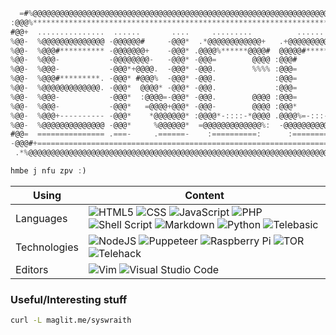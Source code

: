 ```js
  =#%@@@@@@@@@@@@@@@@@@@@@@@@@@@@@@@@@@@@@@@@@@@@@@@@@@@@@@@@@@@@@@@@@@@@@@@@@@@@@@@@@@@@@@@@@@@@@@@   
:@@@%***********************************************************************************************   
#@@+  ...............  ......       ....     .........          .........      .......       .......   
%@@-  %@@@@@@@@@@@@@@ -@@@@@@#     -@@@*  .*@@@@@@@@@@@@+   .+@@@@@@@@@@@@%+   *@@@@@@+      %@@@@@@   
%@@-  %@@@#********** -@@@@@@@+    -@@@* .@@@@%******@@@@#  @@@@@#*****#@@@@%  *@@@@@@@.    =@@@@@@@   
%@@-  %@@@-           -@@@@@@@@-   -@@@* -@@@=        @@@@ :@@@#         %@@@  *@@@=@@@*    @@@@=@@@   
%@@-  %@@@-           -@@@*+@@@@.  -@@@* -@@@.        %%%% :@@@=         *@@@  *@@@ %@@@.  +@@@+-@@@   
%@@-  %@@@#*********. -@@@* #@@@%  -@@@* -@@@.             :@@@=         *@@@  *@@@ -@@@# .@@@@ -@@@   
%@@-  %@@@@@@@@@@@@@. -@@@*  @@@@* -@@@* -@@@.             :@@@=         *@@@  *@@@  %@@@:*@@@- -@@@   
%@@-  %@@@-           -@@@*  :@@@@=-@@@* -@@@.        @@@@ :@@@=         *@@@  *@@@  :@@@@@@@%  -@@@
%@@-  %@@@-           -@@@*   =@@@@+@@@* -@@@-        @@@@ :@@@*         %@@@  *@@@   *@@@@@@:  -@@@
%@@-  %@@@+---------- -@@@*    *@@@@@@@* :@@@@*-::::-*@@@@ .@@@@%=-:::-+%@@@@  *@@@   .@@@@@#   -@@@
%@@-  %@@@@@@@@@@@@@@ -@@@*     %@@@@@@*  =@@@@@@@@@@@@@%:  -@@@@@@@@@@@@@@%:  *@@@    +@@@@.   -@@@
#@@=  =============== .===-     .======-    :==========:      :==========-:    -===     ===-    =@@@
-@@@#+=========================================================================================*@@@-
 .*%@@@@@@@@@@@@@@@@@@@@@@@@@@@@@@@@@@@@@@@@@@@@@@@@@@@@@@@@@@@@@@@@@@@@@@@@@@@@@@@@@@@@@@@@@@@@@*.

hmbe j nfu zpv :)
```

|Using|Content|
-----------|---------
|Languages|![HTML5](https://img.shields.io/badge/html5-%23E34F26.svg?style=for-the-badge&logo=html5&logoColor=white) ![CSS](https://img.shields.io/badge/CSS-blue?&style=for-the-badge&logo=css3&logoColor=white) ![JavaScript](https://img.shields.io/badge/javascript-%23323330.svg?style=for-the-badge&logo=javascript&logoColor=%23F7DF1E) ![PHP](https://img.shields.io/badge/php-%23777BB4.svg?style=for-the-badge&logo=php&logoColor=white) ![Shell Script](https://img.shields.io/badge/shell_script-%23121011.svg?style=for-the-badge&logo=gnu-bash&logoColor=white) ![Markdown](https://img.shields.io/badge/markdown-%23000000.svg?style=for-the-badge&logo=markdown&logoColor=white) ![Python](https://img.shields.io/badge/python-3670A0?style=for-the-badge&logo=python&logoColor=ffdd54) ![Telebasic](https://camo.githubusercontent.com/f6e5de385387407fcb42b45487133aa052844792de0d6db91e1396d2e1c13ddb/68747470733a2f2f74656c656861636b2e636f6d2f74656c6562617369632e737667) |
|Technologies|![NodeJS](https://img.shields.io/badge/node.js-6DA55F?style=for-the-badge&logo=node.js&logoColor=white) ![Puppeteer](https://img.shields.io/badge/Puppeteer-40B5A4?style=for-the-badge&logo=Puppeteer&logoColor=white) ![Raspberry Pi](https://img.shields.io/badge/-RaspberryPi-C51A4A?style=for-the-badge&logo=Raspberry-Pi) ![TOR](https://img.shields.io/badge/tor-%237E4798.svg?style=for-the-badge&logo=tor-project&logoColor=white) ![Telehack](https://camo.githubusercontent.com/8461fba1208835baca71c59bf6db4e4f5b1dd9f07d3d3c402a3d0be0a21c8b7a/68747470733a2f2f74656c656861636b2e636f6d2f74656c656861636b2e737667)|
|Editors| ![Vim](https://img.shields.io/badge/VIM-%2311AB00.svg?style=for-the-badge&logo=vim&logoColor=white) ![Visual Studio Code](https://img.shields.io/badge/Visual%20Studio%20Code-0078d7.svg?style=for-the-badge&logo=visual-studio-code&logoColor=white) |


### Useful/Interesting stuff

```bash
curl -L maglit.me/syswraith
```
